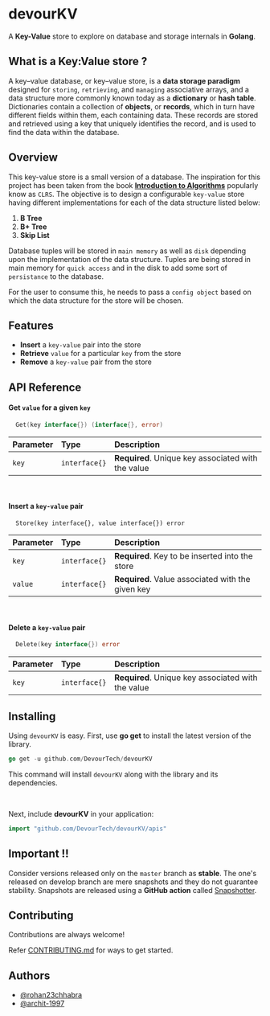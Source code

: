 
# devourKV

A **Key-Value** store to explore on database and storage internals in **Golang**.


## What is a Key:Value store ?

A key–value database, or key–value store, is a **data storage paradigm** designed for `storing`, `retrieving`, and `managing` associative arrays, and a data structure more commonly known today as a **dictionary** or **hash table**. 
Dictionaries contain a collection of **objects**, or **records**, which in turn have different fields within them, each containing data. 
These records are stored and retrieved using a key that uniquely identifies the record, and is used to find the data within the database.


## Overview

This key-value store is a small version of a database. The inspiration for this project has been taken from the book
**[Introduction to Algorithms](http://staff.ustc.edu.cn/~csli/graduate/algorithms/book6/toc.htm)** popularly
know as `CLRS`. The objective is to design a configurable `key-value` store having different implementations for each of the data 
structure listed below:

1. **B Tree**
2. **B+ Tree**
3. **Skip List**

Database tuples will be stored in `main memory` as well as `disk` depending upon the implementation of the data structure.
Tuples are being stored in main memory for `quick access` and in the disk to add some sort of `persistance` to the database.

For the user to consume this, he needs to pass a `config object` based on which the data structure for the store
will be chosen.


## Features

- **Insert** a `key-value` pair into the store
- **Retrieve** `value` for a particular `key` from the store
- **Remove** a `key-value` pair from the store

## API Reference


#### Get `value` for a given `key`

```go
  Get(key interface{}) (interface{}, error)
```

| Parameter | Type     | Description                |
| :-------- | :------- | :------------------------- |
| `key` | `interface{}` | **Required**. Unique key associated with the value |

<br>

#### Insert a `key-value` pair

```http
  Store(key interface{}, value interface{}) error
```

| Parameter | Type     | Description                       |
| :-------- | :------- | :-------------------------------- |
| `key`      | `interface{}` | **Required**. Key to be inserted into the store |
| `value`   |   `interface{}`| **Required**. Value associated with the given key |

<br>

#### Delete a `key-value` pair

```go
  Delete(key interface{}) error
```

| Parameter | Type     | Description                |
| :-------- | :------- | :------------------------- |
| `key` | `interface{}` | **Required**. Unique key associated with the value |

## Installing

Using `devourKV` is easy. First, use **go get** to install the latest version of the library. 
```go
go get -u github.com/DevourTech/devourKV
```
This command will install `devourKV`  along with the library and its dependencies.


<br>

Next, include **devourKV** in your application:

```go
import "github.com/DevourTech/devourKV/apis"
```

## Important !!

Consider versions released only on the `master` branch as **stable**. The one's released on develop branch are mere snapshots and they do not guarantee stability. 
Snapshots are released using a **GitHub action** called [Snapshotter](https://github.com/DevourTech/snapshotter).

## Contributing

Contributions are always welcome!

Refer [CONTRIBUTING.md](./CONTRIBUTING.md) for ways to get started.


## Authors

- [@rohan23chhabra](https://github.com/rohan23chhabra)
- [@archit-1997](https://github.com/archit-1997)

  